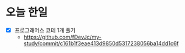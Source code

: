 # 오늘 한일

- [x]  프로그래머스 코테 1개 풀기
    - https://github.com/fDevJc/my-study/commit/c161b1f3eae413d9850d5317238056ba14dd1c6f
